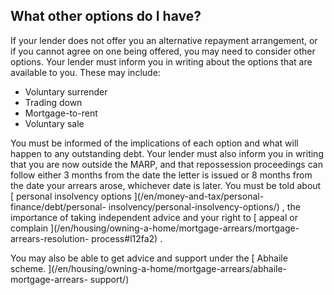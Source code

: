 ##  What other options do I have?

If your lender does not offer you an alternative repayment arrangement, or if
you cannot agree on one being offered, you may need to consider other options.
Your lender must inform you in writing about the options that are available to
you. These may include:

  * Voluntary surrender 
  * Trading down 
  * Mortgage-to-rent 
  * Voluntary sale 

You must be informed of the implications of each option and what will happen
to any outstanding debt. Your lender must also inform you in writing that you
are now outside the MARP, and that repossession proceedings can follow either
3 months from the date the letter is issued or 8 months from the date your
arrears arose, whichever date is later. You must be told about [ personal
insolvency options ](/en/money-and-tax/personal-finance/debt/personal-
insolvency/personal-insolvency-options/) , the importance of taking
independent advice and your right to [ appeal or complain
](/en/housing/owning-a-home/mortgage-arrears/mortgage-arrears-resolution-
process#l12fa2) .

You may also be able to get advice and support under the [ Abhaile scheme.
](/en/housing/owning-a-home/mortgage-arrears/abhaile-mortgage-arrears-
support/)
